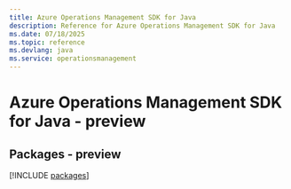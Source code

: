 ```yaml
---
title: Azure Operations Management SDK for Java
description: Reference for Azure Operations Management SDK for Java
ms.date: 07/18/2025
ms.topic: reference
ms.devlang: java
ms.service: operationsmanagement
---
```

# Azure Operations Management SDK for Java - preview
## Packages - preview
[!INCLUDE [packages](operations-management-index.md)]